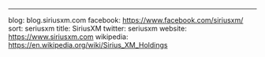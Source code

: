 ---
blog: blog.siriusxm.com
facebook: https://www.facebook.com/siriusxm/
sort: seriusxm
title: SiriusXM
twitter: seriusxm
website: https://www.siriusxm.com
wikipedia: https://en.wikipedia.org/wiki/Sirius_XM_Holdings
